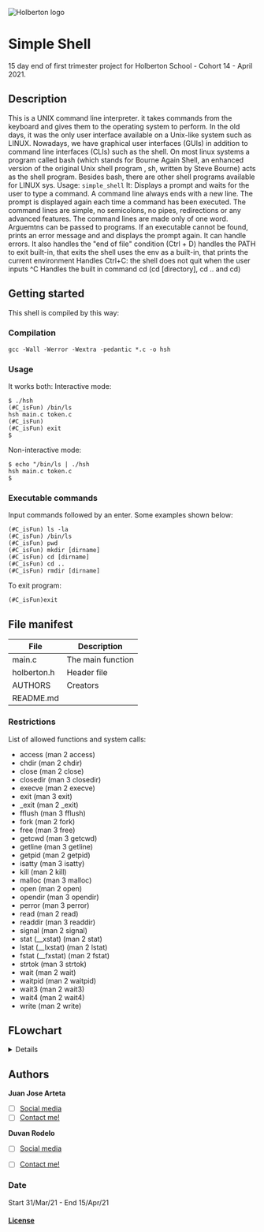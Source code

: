 ![Holberton logo](https://www.holbertonschool.com/holberton-logo.png)

# Simple Shell
15 day end of first trimester project for Holberton School - Cohort 14 - April 2021.
 ## Description
 This is a UNIX command line interpreter. it takes commands from the keyboard and gives them to the operating system to perform. In the old days, it was the only user interface available on a Unix-like system such as LINUX. Nowadays, we have graphical user interfaces (GUIs) in addition to command line interfaces (CLIs) such as the shell.
 On most linux systems a program called bash (which stands for Bourne Again Shell, an enhanced version of the original Unix shell program , sh, written by Steve Bourne) acts as the shell program. Besides bash, there are other shell programs available for LINUX sys.
 Usage: `simple_shell`
 It: Displays a prompt and waits for the user to type a command. A command line always ends with a new line. The prompt is displayed again each time a command has been executed. The command lines are simple, no semicolons, no pipes, redirections or any advanced features. The command lines are made only of one word. Arguemtns can be passed to programs. If an executable cannot be found, prints an error message and and displays the prompt again. It can handle errors. It also handles the  "end of file" condition (Ctrl + D) handles the PATH to exit built-in, that exits the shell uses the env as a built-in, that prints the current environment Handles Ctrl+C: the shell does not quit when the user inputs ^C Handles the built in command cd (cd [directory], cd .. and cd)
## Getting started 
This shell is compiled by this way:
### Compilation

    gcc -Wall -Werror -Wextra -pedantic *.c -o hsh
### Usage    
It works both:
Interactive mode:

    $ ./hsh
    (#C_isFun) /bin/ls
    hsh main.c token.c
    (#C_isFun)
    (#C_isFun) exit
    $
 Non-interactive mode:
 

    $ echo "/bin/ls | ./hsh
    hsh main.c token.c
    $
 ### Executable commands
 Input commands followed by an enter. Some examples shown below:
 

    (#C_isFun) ls -la
    (#C_isFun) /bin/ls
    (#C_isFun) pwd
    (#C_isFun) mkdir [dirname]
    (#C_isFun) cd [dirname]
    (#C_isFun) cd ..
    (#C_isFun) rmdir [dirname]
To exit program:

    (#C_isFun)exit
## File manifest
|**File**| **Description** |
|--|--|
| main.c | The main function|
|holberton.h| Header file|
|AUTHORS | Creators|
|README.md|	|

### Restrictions
List of allowed functions and system calls:

  -   access (man 2 access)
-   chdir (man 2 chdir)
-   close (man 2 close)
-   closedir (man 3 closedir)
-   execve (man 2 execve)
-   exit (man 3 exit)
-   _exit (man 2 _exit)
-   fflush (man 3 fflush)
-   fork (man 2 fork)
-   free (man 3 free)
-   getcwd (man 3 getcwd)
-   getline (man 3 getline)
-   getpid (man 2 getpid)
-   isatty (man 3 isatty)
-   kill (man 2 kill)
-   malloc (man 3 malloc)
-   open (man 2 open)
-   opendir (man 3 opendir)
-   perror (man 3 perror)
-   read (man 2 read)
-   readdir (man 3 readdir)
-   signal (man 2 signal)
-   stat (__xstat) (man 2 stat)
-   lstat (__lxstat) (man 2 lstat)
-   fstat (__fxstat) (man 2 fstat)
-   strtok (man 3 strtok)
-   wait (man 2 wait)
-   waitpid (man 2 waitpid)
-   wait3 (man 2 wait3)
-   wait4 (man 2 wait4)
-   write (man 2 write)
## FLowchart
<details>
 <img src="https://github.com/jj131204/simple_shell/blob/master/Features/flow_chart.jpg" />
</details>

## Authors
**Juan Jose Arteta** 

 - [ ] [Social media](https://twitter.com/jarteta2004)
 - [ ] [Contact me!](https://github.com/jj131204)
 
**Duvan Rodelo** 
 - [ ] [Social media](https://twitter.com/duvanrode1o)
 - [ ] [Contact me!](https://github.com/Rode1o)


### Date
Start  31/Mar/21 - End 15/Apr/21
#### [License](https://github.com/jj131204/simple_shell/blob/master/LICENSE) 

